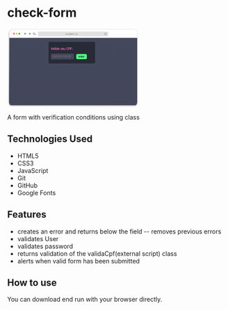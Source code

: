 # check-form

<img align="center" width="60%" margin-bottom="80px" src="https://raw.githubusercontent.com/FelipeFeitosaDev/validate-id/master/assets/img/mockup_window.png" style="max-width:100%;">

A form with verification conditions using class
## Technologies Used

* HTML5
* CSS3
* JavaScript
* Git
* GitHub
* Google Fonts

## Features

- creates an error and returns below the field
-- removes previous errors
- validates User
- validates password
- returns validation of the validaCpf(external script) class
- alerts when valid form has been submitted

## How to use

You can download end run with your browser directly.
